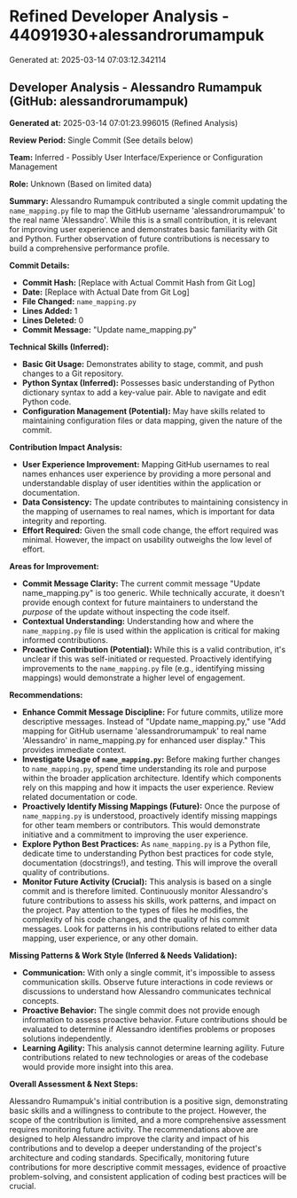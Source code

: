 # Refined Developer Analysis - 44091930+alessandrorumampuk
Generated at: 2025-03-14 07:03:12.342114

## Developer Analysis - Alessandro Rumampuk (GitHub: alessandrorumampuk)

**Generated at:** 2025-03-14 07:01:23.996015 (Refined Analysis)

**Review Period:** Single Commit (See details below)

**Team:**  Inferred - Possibly User Interface/Experience or Configuration Management

**Role:** Unknown (Based on limited data)

**Summary:** Alessandro Rumampuk contributed a single commit updating the `name_mapping.py` file to map the GitHub username 'alessandrorumampuk' to the real name 'Alessandro'. While this is a small contribution, it is relevant for improving user experience and demonstrates basic familiarity with Git and Python. Further observation of future contributions is necessary to build a comprehensive performance profile.

**Commit Details:**

*   **Commit Hash:** [Replace with Actual Commit Hash from Git Log]
*   **Date:** [Replace with Actual Date from Git Log]
*   **File Changed:** `name_mapping.py`
*   **Lines Added:** 1
*   **Lines Deleted:** 0
*   **Commit Message:** "Update name_mapping.py"

**Technical Skills (Inferred):**

*   **Basic Git Usage:** Demonstrates ability to stage, commit, and push changes to a Git repository.
*   **Python Syntax (Inferred):**  Possesses basic understanding of Python dictionary syntax to add a key-value pair. Able to navigate and edit Python code.
*   **Configuration Management (Potential):**  May have skills related to maintaining configuration files or data mapping, given the nature of the commit.

**Contribution Impact Analysis:**

*   **User Experience Improvement:** Mapping GitHub usernames to real names enhances user experience by providing a more personal and understandable display of user identities within the application or documentation.
*   **Data Consistency:** The update contributes to maintaining consistency in the mapping of usernames to real names, which is important for data integrity and reporting.
*   **Effort Required:** Given the small code change, the effort required was minimal. However, the impact on usability outweighs the low level of effort.

**Areas for Improvement:**

*   **Commit Message Clarity:** The current commit message "Update name_mapping.py" is too generic. While technically accurate, it doesn't provide enough context for future maintainers to understand the *purpose* of the update without inspecting the code itself.
*   **Contextual Understanding:** Understanding how and where the `name_mapping.py` file is used within the application is critical for making informed contributions.
*   **Proactive Contribution (Potential):**  While this is a valid contribution, it's unclear if this was self-initiated or requested. Proactively identifying improvements to the `name_mapping.py` file (e.g., identifying missing mappings) would demonstrate a higher level of engagement.

**Recommendations:**

*   **Enhance Commit Message Discipline:** For future commits, utilize more descriptive messages. Instead of "Update name_mapping.py," use "Add mapping for GitHub username 'alessandrorumampuk' to real name 'Alessandro' in name_mapping.py for enhanced user display."  This provides immediate context.
*   **Investigate Usage of `name_mapping.py`:** Before making further changes to `name_mapping.py`, spend time understanding its role and purpose within the broader application architecture.  Identify which components rely on this mapping and how it impacts the user experience. Review related documentation or code.
*   **Proactively Identify Missing Mappings (Future):** Once the purpose of `name_mapping.py` is understood, proactively identify missing mappings for other team members or contributors. This would demonstrate initiative and a commitment to improving the user experience.
*   **Explore Python Best Practices:** As `name_mapping.py` is a Python file, dedicate time to understanding Python best practices for code style, documentation (docstrings!), and testing. This will improve the overall quality of contributions.
*   **Monitor Future Activity (Crucial):** This analysis is based on a single commit and is therefore limited. Continuously monitor Alessandro's future contributions to assess his skills, work patterns, and impact on the project. Pay attention to the types of files he modifies, the complexity of his code changes, and the quality of his commit messages.  Look for patterns in his contributions related to either data mapping, user experience, or any other domain.

**Missing Patterns & Work Style (Inferred & Needs Validation):**

*   **Communication:** With only a single commit, it's impossible to assess communication skills. Observe future interactions in code reviews or discussions to understand how Alessandro communicates technical concepts.
*   **Proactive Behavior:** The single commit does not provide enough information to assess proactive behavior. Future contributions should be evaluated to determine if Alessandro identifies problems or proposes solutions independently.
*   **Learning Agility:** This analysis cannot determine learning agility. Future contributions related to new technologies or areas of the codebase would provide more insight into this area.

**Overall Assessment & Next Steps:**

Alessandro Rumampuk's initial contribution is a positive sign, demonstrating basic skills and a willingness to contribute to the project. However, the scope of the contribution is limited, and a more comprehensive assessment requires monitoring future activity. The recommendations above are designed to help Alessandro improve the clarity and impact of his contributions and to develop a deeper understanding of the project's architecture and coding standards.  Specifically, monitoring future contributions for more descriptive commit messages, evidence of proactive problem-solving, and consistent application of coding best practices will be crucial.
